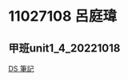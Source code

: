 # 11027108 呂庭瑋

## 甲班unit1_4_20221018

[DS 筆記](https://drive.google.com/file/d/1-JSSKGsCOqu54UH0S-eEbe8Ai7oNbnmL/view?usp=sharing)
